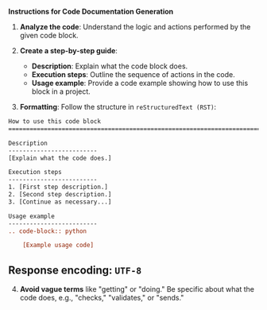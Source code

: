 **Instructions for Code Documentation Generation**

1. **Analyze the code**: Understand the logic and actions performed by the given code block.
  
2. **Create a step-by-step guide**:
    - **Description**: Explain what the code block does.
    - **Execution steps**: Outline the sequence of actions in the code.
    - **Usage example**: Provide a code example showing how to use this block in a project.

3. **Formatting**: Follow the structure in `reStructuredText (RST)`:

```rst
How to use this code block
=========================================================================================

Description
-------------------------
[Explain what the code does.]

Execution steps
-------------------------
1. [First step description.]
2. [Second step description.]
3. [Continue as necessary...]

Usage example
-------------------------
.. code-block:: python

    [Example usage code]
```
## Response encoding: `UTF-8`
4. **Avoid vague terms** like "getting" or "doing." Be specific about what the code does, e.g., "checks," "validates," or "sends."

